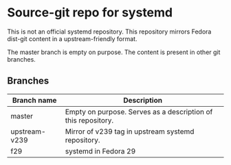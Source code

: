 # Source-git repo for systemd

This is not an official systemd repository. This repository mirrors Fedora dist-git content in a upstream-friendly format.

The master branch is empty on purpose. The content is present in other git branches.


## Branches

Branch name | Description
------------|---------------
master | Empty on purpose. Serves as a description of this repository.
upstream-v239 | Mirror of v239 tag in upstream systemd repository.
f29 | systemd in Fedora 29
